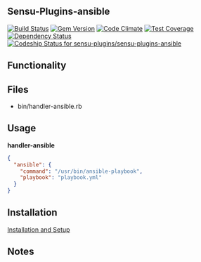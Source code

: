 ## Sensu-Plugins-ansible

[![Build Status](https://travis-ci.org/sensu-plugins/sensu-plugins-ansible.svg?branch=master)](https://travis-ci.org/sensu-plugins/sensu-plugins-ansible)
[![Gem Version](https://badge.fury.io/rb/sensu-plugins-ansible.svg)](http://badge.fury.io/rb/sensu-plugins-ansible)
[![Code Climate](https://codeclimate.com/github/sensu-plugins/sensu-plugins-ansible/badges/gpa.svg)](https://codeclimate.com/github/sensu-plugins/sensu-plugins-ansible)
[![Test Coverage](https://codeclimate.com/github/sensu-plugins/sensu-plugins-ansible/badges/coverage.svg)](https://codeclimate.com/github/sensu-plugins/sensu-plugins-ansible)
[![Dependency Status](https://gemnasium.com/sensu-plugins/sensu-plugins-ansible.svg)](https://gemnasium.com/sensu-plugins/sensu-plugins-ansible)
[![Codeship Status for sensu-plugins/sensu-plugins-ansible](https://codeship.com/projects/3192fe00-d4b5-0132-4979-16774c8da8c5/status?branch=master)](https://codeship.com/projects/77869)

## Functionality

## Files
 * bin/handler-ansible.rb

## Usage

**handler-ansible**
```json
{
  "ansible": {
    "command": "/usr/bin/ansible-playbook",
    "playbook": "playbook.yml"
  }
}
```
## Installation

[Installation and Setup](https://github.com/sensu-plugins/documentation/blob/master/user_docs/installation_instructions.md)

## Notes
